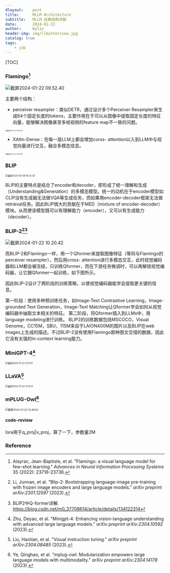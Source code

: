 ```yaml
---
dlayout:    post
title:      MLLM Architecture
subtitle:   MLLM 经典结构详解
date:       2024-01-22
author:     Kylin
header-img: img/llminterview.jpg
catalog: true
tags:
    - job
---
```




[TOC]

### **Flamingo**[^1]

![截屏2024-01-22 09.52.40](http://kylinhub.oss-cn-shanghai.aliyuncs.com/uPic/%E6%88%AA%E5%B1%8F2024-01-22%2009.52.40.png)

主要两个结构：

- perceiver resampler：类似DETR，通过设计多个Perceiver Resampler来生成64个固定长度的tokens，主要作用在于可以从图像中提取固定长度的特征向量，能够解决图像甚至多帧视频的feature map不一致的问题。

<img src="http://kylinhub.oss-cn-shanghai.aliyuncs.com/uPic/%E6%88%AA%E5%B1%8F2024-01-22%2009.54.52.png" alt="截屏2024-01-22 09.54.52" style="zoom:30%;" />

- XAttn-Dense：在每一层LLM上都会增加corss- attention以入到LLM中与视觉向量进行交互，融合多模态信息。

<img src="http://kylinhub.oss-cn-shanghai.aliyuncs.com/uPic/%E6%88%AA%E5%B1%8F2024-01-22%2009.56.18.png" alt="截屏2024-01-22 09.56.18" style="zoom:30%;" />



### BLIP

<img src="http://kylinhub.oss-cn-shanghai.aliyuncs.com/uPic/%E6%88%AA%E5%B1%8F2024-04-09%2010.32.43.png" alt="截屏2024-04-09 10.32.43" style="zoom:50%;" />

BLIP的主要特点是结合了encoder和decoder，即形成了统一理解和生成（Understanding&Generation）的多模态模型。统一的动机在于encoder模型如CLIP没有生成器无法做VQA等生成任务，而如果用encoder-decoder框架无法做retrieval任务。因此BLIP很大的贡献在于MED（mixture of encoder-decoder）模块。从而使该模型既可以有理解能力（encoder），又可以有生成能力（decoder）。





### **BLIP-2**[^2][^6]

![截屏2024-01-22 10.20.42](http://kylinhub.oss-cn-shanghai.aliyuncs.com/uPic/%E6%88%AA%E5%B1%8F2024-01-22%2010.20.42.png)

而BLIP-2和Flamingo一样，用一个Qformer来提取图像特征（等同与Flamingo的perceiver resampler），然后用cross- attention进行多模态交互，此时视觉编码器和LLM都会被冻结，只训练Qformer，而在下游任务微调时，可以再解锁视觉编码器，让它跟Qformer一起训练，如下图所示。

因此BLIP-2设计了两阶段的训练策略，以使视觉编码器能学会提取更关键的信息。

第一阶段：使用多种预训练任务，如Image-Text Contrastive Learning，Image-grounded Text Generation，Image-Text Matching让Qformer学会如何从视觉编码器中抽取文本相关的特征。
第二阶段，将Qformer插入到LLMs中，用language modeling进行训练。
BLIP2的训练数据包括MSCOCO，Visual Genome，CC15M，SBU，115M来自于LAION400M的图片以及BLIP在web images上生成的描述。不过BLIP-2没有使用Flamingo那种图文交错的数据，因此它没有太强的in-context learning能力。



### MiniGPT-4[^3]

<img src="http://kylinhub.oss-cn-shanghai.aliyuncs.com/uPic/%E6%88%AA%E5%B1%8F2024-01-22%2013.11.01.png" alt="截屏2024-01-22 13.11.01" style="zoom:50%;" />



### LLaVA[^4]

<img src="http://kylinhub.oss-cn-shanghai.aliyuncs.com/uPic/%E6%88%AA%E5%B1%8F2024-01-22%2013.13.51.png" alt="截屏2024-01-22 13.13.51" style="zoom:50%;" />



### mPLUG-Owl[^5]

<img src="http://kylinhub.oss-cn-shanghai.aliyuncs.com/uPic/%E6%88%AA%E5%B1%8F2024-01-22%2012.46.52.png" alt="截屏2024-01-22 12.46.52" style="zoom:57%;" />

#### code-review

lora用于q_proj|v_proj，算了一下，参数量2M





### Reference

[^1]: Alayrac, Jean-Baptiste, et al. "Flamingo: a visual language model for few-shot learning." *Advances in Neural Information Processing Systems* 35 (2022): 23716-23736.
[^2]: Li, Junnan, et al. "Blip-2: Bootstrapping language-image pre-training with frozen image encoders and large language models." *arXiv preprint arXiv:2301.12597* (2023).
[^3]: Zhu, Deyao, et al. "Minigpt-4: Enhancing vision-language understanding with advanced large language models." *arXiv preprint arXiv:2304.10592* (2023).
[^4]:Liu, Haotian, et al. "Visual instruction tuning." *arXiv preprint arXiv:2304.08485* (2023).
[^5]: Ye, Qinghao, et al. "mplug-owl: Modularization empowers large language models with multimodality." *arXiv preprint arXiv:2304.14178* (2023).
[^6]: BLIP2中Q-former详解. https://blog.csdn.net/m0_37708614/article/details/134122314
[^7]: 基于LLMs的多模态大模型(MiniGPT-4, LLaVA, mPLUG-Owl, InstuctBLIP, X-LLM). https://blog.csdn.net/qq_39388410/article/details/130772680











